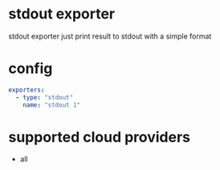 # stdout exporter
stdout exporter just print result to stdout with a simple format

# config
```yaml
exporters:
  - type: "stdout"
    name: "stdout 1"
```

# supported cloud providers
* all
